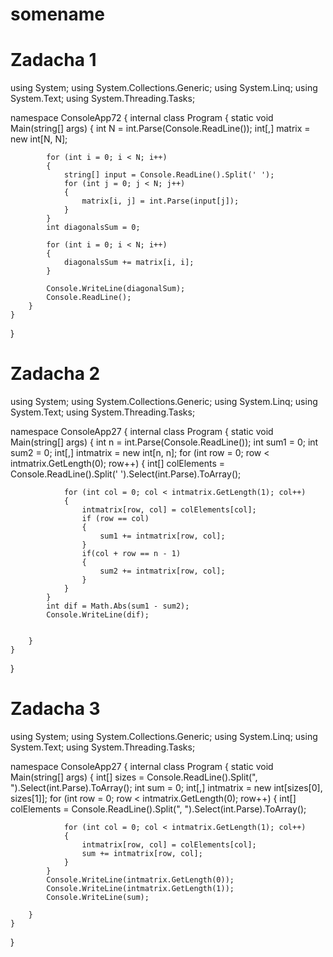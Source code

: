 # somename
# Zadacha 1

using System;
using System.Collections.Generic;
using System.Linq;
using System.Text;
using System.Threading.Tasks;

namespace ConsoleApp72
{
    internal class Program
    {
        static void Main(string[] args)
        {
            int N = int.Parse(Console.ReadLine());
            int[,] matrix = new int[N, N];

            for (int i = 0; i < N; i++)
            {
                string[] input = Console.ReadLine().Split(' ');
                for (int j = 0; j < N; j++)
                {
                    matrix[i, j] = int.Parse(input[j]);
                }
            }
            int diagonalsSum = 0;

            for (int i = 0; i < N; i++)
            {
                diagonalsSum += matrix[i, i];
            }

            Console.WriteLine(diagonalSum);
            Console.ReadLine();
        }
    }
}

# Zadacha 2

using System;
using System.Collections.Generic;
using System.Linq;
using System.Text;
using System.Threading.Tasks;

namespace ConsoleApp27
{
    internal class Program
    {
        static void Main(string[] args)
        {
            int n = int.Parse(Console.ReadLine());
            int sum1 = 0;
            int sum2 = 0;
            int[,] intmatrix = new int[n, n];
            for (int row = 0; row < intmatrix.GetLength(0); row++)
            {
                int[] colElements = Console.ReadLine().Split(' ').Select(int.Parse).ToArray();

                for (int col = 0; col < intmatrix.GetLength(1); col++)
                {
                    intmatrix[row, col] = colElements[col];
                    if (row == col)
                    {
                        sum1 += intmatrix[row, col];
                    }
                    if(col + row == n - 1)
                    {
                        sum2 += intmatrix[row, col];
                    }
                }
            }
            int dif = Math.Abs(sum1 - sum2);
            Console.WriteLine(dif);


        }
    }
    
}

# Zadacha 3

using System;
using System.Collections.Generic;
using System.Linq;
using System.Text;
using System.Threading.Tasks;

namespace ConsoleApp27
{
    internal class Program
    {
        static void Main(string[] args)
        {
            int[] sizes = Console.ReadLine().Split(", ").Select(int.Parse).ToArray();
            int sum = 0;
            int[,] intmatrix = new int[sizes[0], sizes[1]];
            for (int row = 0; row < intmatrix.GetLength(0); row++)
            {
                int[] colElements = Console.ReadLine().Split(", ").Select(int.Parse).ToArray();

                for (int col = 0; col < intmatrix.GetLength(1); col++)
                {
                    intmatrix[row, col] = colElements[col];
                    sum += intmatrix[row, col];
                }
            }
            Console.WriteLine(intmatrix.GetLength(0));
            Console.WriteLine(intmatrix.GetLength(1));
            Console.WriteLine(sum);

        }
    }
    
}
